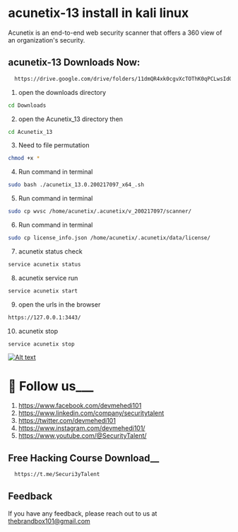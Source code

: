 
# acunetix-13 install in kali linux 

Acunetix is an end-to-end web security scanner that offers a 360 view of an organization's security.



## acunetix-13 Downloads Now:

```bash
  https://drive.google.com/drive/folders/11dmQR4xk0cgvXcTOThK0qPCLwsIdOtIm?usp=sharing
```

1. open the downloads directory

```bash
cd Downloads
```

2. open the Acunetix_13 directory then
```bash
cd Acunetix_13
```

3. Need to file permutation

```bash
chmod +x *
```
4. Run command in terminal

```bash
sudo bash ./acunetix_13.0.200217097_x64_.sh
```
5. Run command in terminal

```bash
sudo cp wvsc /home/acunetix/.acunetix/v_200217097/scanner/
```
6. Run command in terminal

```bash
sudo cp license_info.json /home/acunetix/.acunetix/data/license/
```
7. acunetix status check

```bash
service acunetix status 
```
8. acunetix service run

```bash
service acunetix start
```
9. open the urls in the browser

```bash
https://127.0.0.1:3443/
```
10. acunetix stop

```bash
service acunetix stop 
```

[![Alt text](https://img.youtube.com/vi/VID/0.jpg)](https://www.youtube.com/watch?v=VID)
# 🚀 Follow us___
1. https://www.facebook.com/devmehedi101
2. https://www.linkedin.com/company/securitytalent   
3. https://twitter.com/devmehedi101
4. https://www.instagram.com/devmehedi101/
5. https://www.youtube.com/@SecurityTalent/ 



## Free Hacking Course Download__
```bash
  https://t.me/Securi3yTalent
```


## Feedback

If you have any feedback, please reach out to us at thebrandbox101@gmail.com
